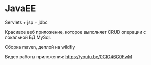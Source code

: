 # JavaEE
Servlets + jsp + jdbc 

Красивое веб приложение, которое выполняет CRUD операции с локальной БД MySql.

Сборка maven, деплой на wildfly

Видео работы приложения: https://youtu.be/0CIO46G0FwM
